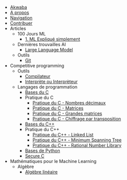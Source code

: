 - [Akwaba](index.md)
- [A propos](about.md)
- [Navigation](navigation.md)
- [Contribuer](support.md)
- Articles
    - 100 Jours ML
        - [1. ML Expliqué simplement](articles/100joursml/ml-explique-simple.md)
    - Dernières trouvailles AI
        - [Large Language Model](articles/news/high-level-llm.md)
    - Outils
        - [Git](articles/tools/git.md)
- Competitive programming
    - Outils
        - [Compilateur](cp/tools/compiler.md)
        - [Interprète ou Interprèteur](cp/tools/interpreter.md)
    - Langages de programmation
        - [Bases du C](cp/programming-lang/c.md)
        - Pratique du C
            - [Pratique du C - Nombres décimaux](cp/programming-lang/action-c/action-c-float.md)
            - [Pratique du C - Matrices](cp/programming-lang/action-c/action-c-matrix.md)
            - [Pratique du C - Grandes matrices](cp/programming-lang/action-c/action-c-big-matrix.md)
            - [Pratique du C - Chiffrage par transposition](cp/programming-lang/action-c/action-c-transposition-ciffer.md)
        - [Bases du C++](cp/programming-lang/cpp.md)
        - Pratique du C++
            - [Pratique du C++ - Linked List](cp/programming-lang/action-cpp/action-cpp-linked-list.md)
            - [Pratique du C++ - Minimum Spanning Tree](cp/programming-lang/action-cpp/action-cpp-mst.md)
            - [Pratique du C++ - Rational Number Library](cp/programming-lang/action-cpp/action-cpp-rational-nb-lib.md)
        - [Bases de Python](cp/programming-lang/python.md)
        - [Secure C](cp/programming-lang/secure-c.md)
- Mathématiques pour le Machine Learning
    - Algèbre
        - [Algèbre linéaire](mml/algebra/al.md)
